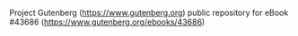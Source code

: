 Project Gutenberg (https://www.gutenberg.org) public repository for eBook #43686 (https://www.gutenberg.org/ebooks/43686)
